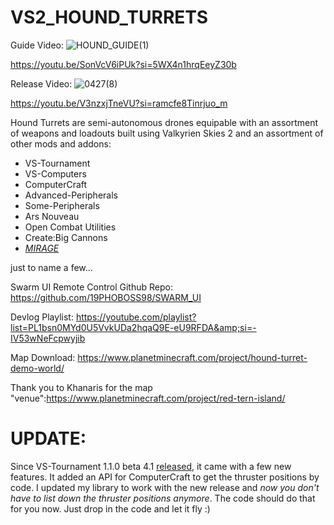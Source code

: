 # VS2_HOUND_TURRETS

Guide Video:
![HOUND_GUIDE(1)](https://github.com/19PHOBOSS98/VS2_HOUND_TURRETS/assets/37253663/106ca96d-811e-447b-900e-9903621f2329)

https://youtu.be/SonVcV6iPUk?si=5WX4n1hrqEeyZ30b

Release Video:
![0427(8)](https://github.com/19PHOBOSS98/VS2_HOUND_TURRETS/assets/37253663/aa8fef8d-e5f7-4632-bfd8-da79cb1864bb)

https://youtu.be/V3nzxjTneVU?si=ramcfe8Tinrjuo_m


Hound Turrets are semi-autonomous drones equipable with an assortment of weapons and loadouts built using Valkyrien Skies 2 and an assortment of other mods and addons:

* VS-Tournament
* VS-Computers
* ComputerCraft
* Advanced-Peripherals
* Some-Peripherals
* Ars Nouveau
* Open Combat Utilities
* Create:Big Cannons
* [*MIRAGE*](https://youtu.be/LpBEGNvNQbg?si=tj3YhFO8ey5nTeGB)

just to name a few...

Swarm UI Remote Control Github Repo:
https://github.com/19PHOBOSS98/SWARM_UI

Devlog Playlist:
https://youtube.com/playlist?list=PL1bsn0MYd0U5VvkUDa2hqaQ9E-eU9RFDA&amp;si=-IV53wNeFcpwyjib

Map Download:
https://www.planetminecraft.com/project/hound-turret-demo-world/

Thank you to Khanaris for the map "venue":https://www.planetminecraft.com/project/red-tern-island/

# UPDATE:
Since VS-Tournament 1.1.0 beta 4.1 [released](https://github.com/alex-s168/VS_tournament_continued/releases/tag/1.1.0-beta.4.1), it came with a few new features. It added an API for ComputerCraft to get the thruster positions by code.
I updated my library to work with the new release and *now you don't have to list down the thruster positions anymore*. The code should do that for you now. Just drop in the code and let it fly :)
